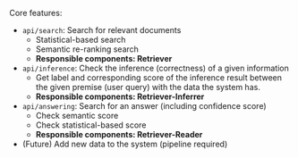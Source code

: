 Core features:
- `api/search`: Search for relevant documents
  - Statistical-based search
  - Semantic re-ranking search
  - **Responsible components: Retriever**
- `api/inference`: Check the inference (correctness) of a given information
  - Get label and corresponding score of the inference result between the given premise (user query) with the data the system has.
  - **Responsible components: Retriever-Inferrer**
- `api/answering`: Search for an answer (including confidence score)
  - Check semantic score
  - Check statistical-based score
  - **Responsible components: Retriever-Reader**
- (Future) Add new data to the system (pipeline required)
 